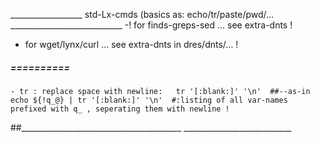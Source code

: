 __________________ std-Lx-cmds (basics as: echo/tr/paste/pwd/... ____________________________
-! for finds-greps-sed ... see extra-dnts !
- for wget/lynx/curl   ... see extra-dnts in dres/dnts/... !



#####  ==========  
    - tr : replace space with newline:   tr '[:blank:]' '\n'  ##--as-in  echo ${!q_@} | tr '[:blank:]' '\n'  #:listing of all var-names prefixed with q_ , seperating them with newline !
##________________________________________  ___________________________

